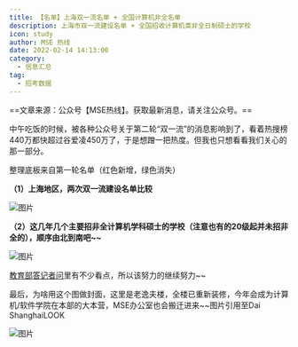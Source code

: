 ```yaml
---
title: 【名单】上海双一流名单 + 全国计算机非全名单
description: 上海市双一流建设名单 + 全国招收计算机类非全日制硕士的学校
icon: study
author: MSE 热线
date: 2022-02-14 14:13:00
category:
  - 信息汇总
tag:
  - 招考数据
---
```


==文章来源：公众号【MSE热线】。获取最新消息，请关注公众号。==

中午吃饭的时候，被各种公众号关于第二轮“双一流”的消息影响到了，看着热搜榜440万都快超过谷爱凌450万了，于是想蹭一把热度。但我也只想看看我们关心的那一部分。

整理底板来自第一轮名单（红色新增，绿色消失）

**（1）上海地区，两次双一流建设名单比较**

![图片](https://zhuye-1308301598.file.myqcloud.com/markdown/640-20220430103232331.png)

**（2）这几年几个主要招非全计算机学科硕士的学校（注意也有的20级起并未招非全的），顺序由北到南吧~~**

![图片](https://zhuye-1308301598.file.myqcloud.com/markdown/640-20220430103132386.png)

[教育部答记者问](http://www.moe.gov.cn/jyb_xwfb/s271/202202/t20220214_599080.html )里有不少看点，所以该努力的继续努力~~

最后，为啥用这个图做封面，这里是老逸夫楼，全楼已重新装修，今年会成为计算机/软件学院在本部的大本营，MSE办公室也会搬迁进来~~图片引用至Dai ShanghaiLOOK

![图片](https://zhuye-1308301598.file.myqcloud.com/markdown/640-20220430103313995.jpeg)